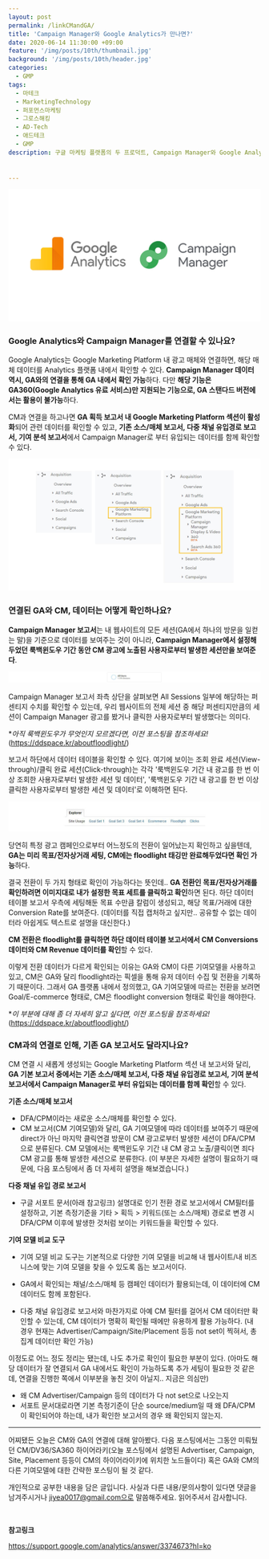 ```yaml
---
layout: post
permalink: /linkCMandGA/
title: 'Campaign Manager와 Google Analytics가 만나면?'
date: 2020-06-14 11:30:00 +09:00
feature: '/img/posts/10th/thumbnail.jpg'
background: '/img/posts/10th/header.jpg'
categories:
  - GMP
tags:
  - 마테크
  - MarketingTechnology
  - 퍼포먼스마케팅
  - 그로스해킹
  - AD-Tech
  - 애드테크
  - GMP
description: 구글 마케팅 플랫폼의 두 프로덕트, Campaign Manager와 Google Analytics를 연결하면 어떤 데이터를 확인할 수 있는지 알아봅니다.(아직은 저도 익숙지 않아서, 간단히...)


---
```


![cm GA 로고 이미지](/img/posts/10th/thumbnail.jpg) 

### Google Analytics와 Campaign Manager를 연결할 수 있나요?

Google Analytics는 Google Marketing Platform 내 광고 매체와 연결하면, 해당 매체 데이터를 Analytics 플랫폼 내에서 확인할 수 있다. **Campaign Manager 데이터 역시, GA와의 연결을 통해 GA 내에서 확인 가능**하다. 다만 **해당 기능은 GA360(Google Analytics 유료 서비스)만 지원되는 기능으로, GA 스탠다드 버전에서는 활용이 불가능**하다. 

CM과 연결을 하고나면 **GA 획득 보고서 내 Google Marketing Platform 섹션이 활성화**되어 관련 데이터를 확인할 수 있고, **기존 소스/매체 보고서, 다중 채널 유입경로 보고서, 기여 분석 보고서**에서 Campaign Manager로 부터 유입되는 데이터를 함께 확인할 수 있다. 

![GA 내 CM보고서 이미지](/img/posts/10th/activateCMreport.jpg) 



### 연결된 GA와 CM, 데이터는 어떻게 확인하나요?

**Campaign Manager 보고서**는 내 웹사이트의 모든 세션(GA에서 하나의 방문을 일컫는 말)을 기준으로 데이터를 보여주는 것이 아니라, **Campaign Manager에서 설정해두었던 룩백윈도우 기간 동안 CM 광고에 노출된 사용자로부터 발생한 세션만을 보여준다**.

![GA 내 CM보고서 세션 크기 이미지](/img/posts/10th/session.jpg) 

Campaign Manager 보고서 좌측 상단을 살펴보면 All Sessions 일부에 해당하는 퍼센티지 수치를 확인할 수 있는데, 우리 웹사이트의 전체 세션 중 해당 퍼센티지만큼의 세션이 Campaign Manager 광고를 봤거나 클릭한 사용자로부터 발생했다는 의미다. 

**아직 룩백윈도우가 무엇인지 모르겠다면, 이전 포스팅을 참조하세요!* (<https://ddspace.kr/aboutfloodlight/>)

보고서 하단에서 데이터 테이블을 확인할 수 있다. 여기에 보이는 조회 완료 세션(View-through)/클릭 완료 세션(Click-through)는 각각 '룩백윈도우 기간 내 광고를 한 번 이상 조회한 사용자로부터 발생한 세션 및 데이터', '룩백윈도우 기간 내 광고를 한 번 이상 클릭한 사용자로부터 발생한 세션 및 데이터'로 이해하면 된다.

![GA 내 CM보고서 탐색탭 이미지](/img/posts/10th/explorer.jpg) 

당연히 특정 광고 캠페인으로부터 어느정도의 전환이 일어났는지 확인하고 싶을텐데, **GA는 미리 목표/전자상거래 세팅, CM에는 floodlight 태깅만 완료해두었다면 확인 가능**하다. 

결국 전환이 두 가지 형태로 확인이 가능하다는 뜻인데.. **GA 전환인 목표/전자상거래를 확인하려면 이미지대로 내가 설정한 목표 세트를 클릭하고 확인**하면 된다. 하단 데이터 테이블 보고서 우측에 세팅해둔 목표 수만큼 칼럼이 생성되고, 해당 목표/거래에 대한 Conversion Rate를 보여준다. (데이터를 직접 캡처하고 싶지만.. 공유할 수 없는 데이터라 아쉽게도 텍스트로 설명을 대신한다.)

**CM 전환은 floodlight를 클릭하면 하단 데이터 테이블 보고서에서 CM Conversions 데이터와 CM Revenue 데이터를 확인**할 수 있다. 

이렇게 전환 데이터가 다르게 확인되는 이유는 GA와 CM이 다른 기여모델을 사용하고 있고, CM은 GA와 달리 floodlight라는 픽셀을 통해 유저 데이터 수집 및 전환을 기록하기 때문이다. 그래서 GA 플랫폼 내에서 정의했고, GA 기여모델에 따르는 전환을 보려면 Goal/E-commerce 형태로, CM은 floodlight conversion 형태로 확인을 해야한다.

**이 부분에 대해 좀 더 자세히 알고 싶다면, 이전 포스팅을 참조하세요!* (<https://ddspace.kr/aboutfloodlight/>)

### CM과의 연결로 인해, 기존 GA 보고서도 달라지나요? 

CM 연결 시 새롭게 생성되는 Google Marketing Platform 섹션 내 보고서와 달리, **GA 기본 보고서 중에서는 기존 소스/매체 보고서, 다중 채널 유입경로 보고서, 기여 분석 보고서에서 Campaign Manager로 부터 유입되는 데이터를 함께 확인**할 수 있다. 

**기존 소스/매체 보고서**<br>

- DFA/CPM이라는 새로운 소스/매체를 확인할 수 있다.
- CM 보고서(CM 기여모델)와 달리, GA 기여모델에 따라 데이터를 보여주기 때문에 direct가 아닌 마지막 클릭연결 방문이 CM 광고로부터 발생한 세션이 DFA/CPM으로 분류된다. CM 모델에서는 룩백윈도우 기간 내 CM 광고 노출/클릭이면 죄다 CM 광고를 통해 발생한 세션으로 분류한다. (이 부분은 자세한 설명이 필요하기 때문에, 다음 포스팅에서 좀 더 자세히 설명을 해보겠습니다.)

**다중 채널 유입 경로 보고서**<br>

- 구글 서포트 문서(아래 참고링크) 설명대로 인기 전환 경로 보고서에서 CM필터를 설정하고, 기본 측정기준을 기타 > 획득 > 키워드(또는 소스/매체) 경로로 변경 시 DFA/CPM 이후에 발생한 것처럼 보이는 키워드들을 확인할 수 있다.

**기여 모델 비교 도구**<br>

- 기여 모델 비교 도구는 기본적으로 다양한 기여 모델을 비교해 내 웹사이트/내 비즈니스에 맞는 기여 모델을 찾을 수 있도록 돕는 보고서이다. 

- GA에서 확인되는 채널/소스/매체 등 캠페인 데이터가 활용되는데, 이 데이터에 CM 데이터도 함께 포함된다.

- 다중 채널 유입경로 보고서와 마찬가지로 아예 CM 필터를 걸어서 CM 데이터만 확인할 수 있는데, CM 데이터가 명확히 확인될 때에만 유용하게 활용 가능하다. (내 경우 현재는 Advertiser/Campaign/Site/Placement 등등 not set이 찍혀서, 총 집계 데이터만 확인 가능)

  

이정도로 어느 정도 정리는 됐는데, 나도 추가로 확인이 필요한 부분이 있다. (아마도 해당 데이터가 잘 연결되서 GA 내에서도 확인이 가능하도록 추가 세팅이 필요한 것 같은데, 연결을 진행한 쪽에서 이부분을 놓친 것이 아닐지.. 지금은 의심만)

* 왜 CM Advertiser/Campaign 등의 데이터가 다 not set으로 나오는지
* 서포트 문서대로라면 기본 측정기준이 단순 source/medium일 때 왜 DFA/CPM이 확인되어야 하는데, 내가 확인한 보고서의 경우 왜 확인되지 않는지. 

---

어찌됐든 오늘은 CM와 GA의 연결에 대해 알아봤다. 다음 포스팅에서는 그동안 미뤄뒀던 CM/DV36/SA360 하이어라키(오늘 포스팅에서 설명된 Advertiser, Campaign, Site, Placement 등등이 CM의 하이어라이키에 위치한 노드들이다) 혹은 GA와 CM의 다른 기여모델에 대한 간략한 포스팅이 될 것 같다.  <br>

개인적으로 공부한 내용을 담은 글입니다. 사실과 다른 내용/문의사항이 있다면 댓글을 남겨주시거나 jiyea0017@gmail.com으로 말씀해주세요. 읽어주셔서 감사합니다.

<br>

**참고링크**<br>

<https://support.google.com/analytics/answer/3374673?hl=ko>